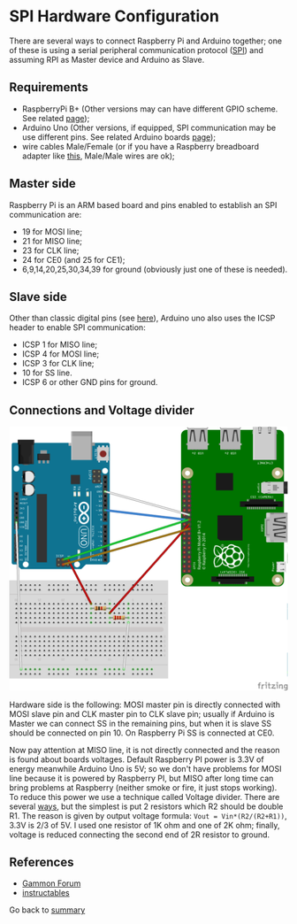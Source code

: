 # SPI Hardware Configuration

There are several ways to connect Raspberry Pi and Arduino together; one of these is using a serial peripheral communication protocol ([SPI](../user/spiProtocol.md)) and assuming RPI as Master device and Arduino as Slave.

## Requirements

- RaspberryPi B+ (Other versions may can have different GPIO scheme. See related [page](https://www.raspberrypi.org/documentation/usage/));
- Arduino Uno (Other versions, if equipped, SPI communication may be use different pins. See related Arduino boards [page](https://www.arduino.cc/en/Products/Compare));
- wire cables Male/Female (or if you have a Raspberry breadboard adapter like [this](https://blog.adafruit.com/2012/07/10/breadboard-adapter-for-the-raspberry-pi/), Male/Male wires are ok);

## Master side
Raspberry Pi is an ARM based board and pins enabled to establish an SPI communication are:
- 19 for MOSI line;
- 21 for MISO line;
- 23 for CLK line;
- 24 for CE0 (and 25 for CE1);
- 6,9,14,20,25,30,34,39 for ground (obviously just one of these is needed).

## Slave side
Other than classic digital pins (see [here](http://arduinodev.com/arduino-spi-lines-difference/)), Arduino uno also uses the ICSP header to enable SPI communication:
- ICSP 1 for MISO line;
- ICSP 4 for MOSI line;
- ICSP 3 for CLK line;
- 10 for SS line.
- ICSP 6 or other GND pins for ground.


## Connections and Voltage divider

![alt text](img/install-spiRPI2Arduino.png)

Hardware side is the following: MOSI master pin is directly connected with MOSI slave pin and CLK master pin to CLK slave pin; usually if Arduino is Master we can connect SS in the remaining pins, but when it is slave SS should be connected on pin 10. On Raspberry Pi SS is connected at CE0.

Now pay attention at MISO line, it is not directly connected and the reason is found about boards voltages. Default Raspberry PI power is 3.3V of energy meanwhile Arduino Uno is 5V; so we don't have problems for MOSI line because it is powered by Raspberry PI, but MISO after long time can bring problems at Raspberry (neither smoke or fire, it just stops working).
To reduce this power we use a technique called Voltage divider. There are several [ways](http://www.instructables.com/id/Arduino-to-RPi-three-ways-to-convert-5-volts-to-33/?ALLSTEPS), but the simplest is put 2 resistors which R2 should be double R1. The reason is given by output voltage formula: `Vout = Vin*(R2/(R2+R1))`, 3.3V is 2/3 of 5V. I used one resistor of 1K ohm and one of 2K ohm; finally, voltage is reduced connecting the second end of 2R resistor to ground.

## References

- [Gammon Forum](http://www.gammon.com.au/forum/?id=10892)
- [instructables](http://www.instructables.com/id/Arduino-to-RPi-three-ways-to-convert-5-volts-to-33/?ALLSTEPSV)

Go back to [summary](../summary.md)
